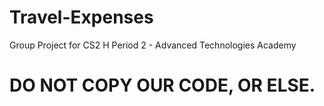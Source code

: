 # Travel-Expenses
Group Project for CS2 H Period 2 - Advanced Technologies Academy 


# DO NOT COPY OUR CODE, OR ELSE. 
